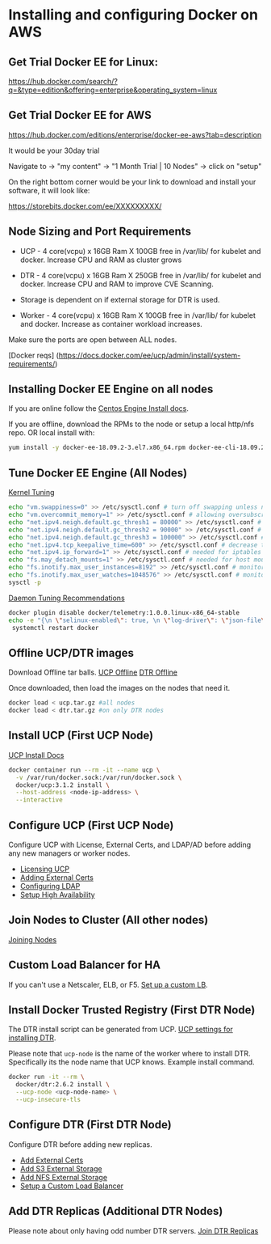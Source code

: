 # Installing and configuring Docker on AWS

## Get Trial Docker EE for Linux:

https://hub.docker.com/search/?q=&type=edition&offering=enterprise&operating_system=linux

## Get Trial Docker EE for AWS
https://hub.docker.com/editions/enterprise/docker-ee-aws?tab=description

It would be your 30day trial


Navigate to <your user name> -> "my content" -> "1 Month Trial | 10 Nodes" -> click on "setup"

On the right bottom corner would be your link to download and install your software, it will look like:

https://storebits.docker.com/ee/XXXXXXXXX/<sub-XXXXXXXXXXXXXXXXXXXXXXXXXX>
    

## Node Sizing and Port Requirements

* UCP - 4 core(vcpu) x 16GB Ram X 100GB free in /var/lib/ for kubelet and docker. Increase CPU and RAM as cluster grows

* DTR - 4 core(vcpu) x 16GB Ram X 250GB free in /var/lib/ for kubelet and docker. Increase CPU and RAM to improve CVE Scanning.

* Storage is dependent on if external storage for DTR is used.

* Worker - 4 core(vcpu) x 16GB Ram X 100GB free in /var/lib/ for kubelet and docker. Increase as container workload increases.

Make sure the ports are open between ALL nodes.

[Docker reqs] (https://docs.docker.com/ee/ucp/admin/install/system-requirements/)

## Installing Docker EE Engine on all nodes

If you are online follow the [Centos Engine Install docs](https://docs.docker.com/install/linux/docker-ee/centos/#set-up-the-repository).

If you are offline, download the RPMs to the node or setup a local http/nfs repo. OR local install with:

```bash
yum install -y docker-ee-18.09.2-3.el7.x86_64.rpm docker-ee-cli-18.09.2-3.el7.x86_64.rpm containerd.io-1.2.2-3.3.el7.x86_64.rpm
```

## Tune Docker EE Engine (All Nodes)

[Kernel Tuning](https://github.com/ssheff/docker/blob/master/Kernel)

```bash
echo "vm.swappiness=0" >> /etc/sysctl.conf # turn off swapping unless necessary
echo "vm.overcommit_memory=1" >> /etc/sysctl.conf # allowing oversubscription
echo "net.ipv4.neigh.default.gc_thresh1 = 80000" >> /etc/sysctl.conf # arp cache fixes
echo "net.ipv4.neigh.default.gc_thresh2 = 90000" >> /etc/sysctl.conf # arp cache fixes
echo "net.ipv4.neigh.default.gc_thresh3 = 100000" >> /etc/sysctl.conf # arp cache fixes
echo "net.ipv4.tcp_keepalive_time=600" >> /etc/sysctl.conf # decrease the tcp timeout for ipvs
echo "net.ipv4.ip_forward=1" >> /etc/sysctl.conf # needed for iptables
echo "fs.may_detach_mounts=1" >> /etc/sysctl.conf # needed for host mountpoints with RHEL 7.4
echo "fs.inotify.max_user_instances=8192" >> /etc/sysctl.conf # monitor file system events
echo "fs.inotify.max_user_watches=1048576" >> /etc/sysctl.conf # monitor file system events
sysctl -p
```

[Daemon Tuning Recommendations](https://github.com/ssheff/docker/blob/master/daemon)

```bash
docker plugin disable docker/telemetry:1.0.0.linux-x86_64-stable
echo -e "{\n \"selinux-enabled\": true, \n \"log-driver\": \"json-file\", \"log-opts\": {\"max-size\": \"10m\", \"max-file\": \"3\"}, \n}" > /etc/docker/daemon.json
 systemctl restart docker
 ```
 
 ## Offline UCP/DTR images

Download Offline tar balls.
[UCP Offline](https://docs.docker.com/ee/ucp/admin/install/install-offline/#versions-available)
[DTR Offline](https://docs.docker.com/ee/dtr/admin/install/install-offline/#versions-available)

Once downloaded, then load the images on the nodes that need it.

```bash
docker load < ucp.tar.gz #all nodes
docker load < dtr.tar.gz #on only DTR nodes
```

## Install UCP (First UCP Node)

[UCP Install Docs](https://docs.docker.com/ee/ucp/admin/install/#step-4-install-ucp)

```bash
docker container run --rm -it --name ucp \
  -v /var/run/docker.sock:/var/run/docker.sock \
  docker/ucp:3.1.2 install \
  --host-address <node-ip-address> \
  --interactive
```

## Configure UCP (First UCP Node)

Configure UCP with License, External Certs, and LDAP/AD before adding any new managers or worker nodes.

* [Licensing UCP](https://docs.docker.com/ee/ucp/admin/configure/license-your-installation/)
* [Adding External Certs](https://docs.docker.com/ee/ucp/admin/configure/use-your-own-tls-certificates/)
* [Configuring LDAP](https://docs.docker.com/ee/ucp/admin/configure/external-auth/)
* [Setup High Availability](https://docs.docker.com/ee/ucp/admin/configure/join-nodes/)

## Join Nodes to Cluster (All other nodes)

[Joining Nodes](https://docs.docker.com/ee/ucp/admin/configure/join-nodes/join-linux-nodes-to-cluster/)

## Custom Load Balancer for HA

If you can't use a Netscaler, ELB, or F5. [Set up a custom LB](https://docs.docker.com/ee/ucp/admin/configure/join-nodes/use-a-load-balancer/).

## Install Docker Trusted Registry (First DTR Node)

The DTR install script can be generated from UCP. [UCP settings for installing DTR](https://docs.docker.com/ee/dtr/admin/install/#step-3-install-dtr).

Please note that `ucp-node` is the name of the worker where to install DTR. Specifically its the node name that UCP knows. Example install command.

```bash
docker run -it --rm \
  docker/dtr:2.6.2 install \
  --ucp-node <ucp-node-name> \
  --ucp-insecure-tls
```

## Configure DTR (First DTR Node)

Configure DTR before adding new replicas.

* [Add External Certs](https://docs.docker.com/ee/dtr/admin/configure/use-your-own-tls-certificates/)
* [Add S3 External Storage](https://docs.docker.com/ee/dtr/admin/configure/external-storage/s3/)
* [Add NFS External Storage](https://docs.docker.com/ee/dtr/admin/configure/external-storage/nfs/)
* [Setup a Custom Load Balancer](https://docs.docker.com/ee/dtr/admin/configure/use-a-load-balancer/)

## Add DTR Replicas  (Additional DTR Nodes)

Please note about only having odd number DTR servers. [Join DTR Replicas](https://docs.docker.com/ee/dtr/admin/configure/set-up-high-availability/#join-more-dtr-replicas)

 
